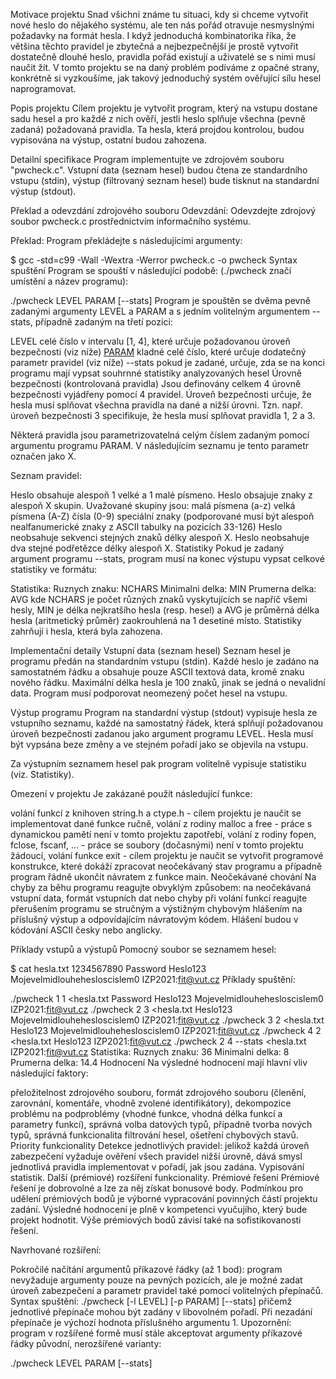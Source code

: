 
Motivace projektu
Snad všichni známe tu situaci, kdy si chceme vytvořit nové heslo do nějakého systému, ale ten nás pořád otravuje nesmyslnými požadavky na formát hesla. I když jednoduchá kombinatorika říka, že většina těchto pravidel je zbytečná a nejbezpečnější je prostě vytvořit dostatečně dlouhé heslo, pravidla pořád existují a uživatelé se s nimi musí naučit žít. V tomto projektu se na daný problém podíváme z opačné strany, konkrétně si vyzkoušíme, jak takový jednoduchý systém ověřující sílu hesel naprogramovat.

Popis projektu
Cílem projektu je vytvořit program, který na vstupu dostane sadu hesel a pro každé z nich ověří, jestli heslo splňuje všechna (pevně zadaná) požadovaná pravidla. Ta hesla, která projdou kontrolou, budou vypisována na výstup, ostatní budou zahozena.

Detailní specifikace
Program implementujte ve zdrojovém souboru "pwcheck.c". Vstupní data (seznam hesel) budou čtena ze standardního vstupu (stdin), výstup (filtrovaný seznam hesel) bude tisknut na standardní výstup (stdout).

Překlad a odevzdání zdrojového souboru
Odevzdání: Odevzdejte zdrojový soubor pwcheck.c prostřednictvím informačního systému.

Překlad: Program překládejte s následujícími argumenty:

$ gcc -std=c99 -Wall -Wextra -Werror pwcheck.c -o pwcheck 
Syntax spuštění
Program se spouští v následující podobě: (./pwcheck značí umístění a název programu):

./pwcheck LEVEL PARAM [--stats] 
Program je spouštěn se dvěma pevně zadanými argumenty LEVEL a PARAM a s jedním volitelným argumentem --stats, případně zadaným na třetí pozici:

LEVEL
celé číslo v intervalu [1, 4], které určuje požadovanou úroveň bezpečnosti (viz níže)
[PARAM](PARAM.md)
kladné celé číslo, které určuje dodatečný parametr pravidel (viz níže)
--stats
pokud je zadané, určuje, zda se na konci programu mají vypsat souhrnné statistiky analyzovaných hesel
Úrovně bezpečnosti (kontrolovaná pravidla)
Jsou definovány celkem 4 úrovně bezpečnosti vyjádřeny pomocí 4 pravidel. Úroveň bezpečnosti určuje, že hesla musí splňovat všechna pravidla na dané a nižší úrovni. Tzn. např. úroveň bezpečnosti 3 specifikuje, že hesla musí splňovat pravidla 1, 2 a 3.

Některá pravidla jsou parametrizovatelná celým číslem zadaným pomocí argumentu programu PARAM. V následujícím seznamu je tento parametr označen jako X.

Seznam pravidel:

Heslo obsahuje alespoň 1 velké a 1 malé písmeno.
Heslo obsajuje znaky z alespoň X skupin. Uvažované skupiny jsou:
malá písmena (a-z)
velká písmena (A-Z)
čísla (0-9)
speciální znaky (podporované musí být alespoň nealfanumerické znaky z ASCII tabulky na pozicích 33-126)
Heslo neobsahuje sekvenci stejných znaků délky alespoň X.
Heslo neobsahuje dva stejné podřetězce délky alespoň X.
Statistiky
Pokud je zadaný argument programu --stats, program musí na konec výstupu vypsat celkové statistiky ve formátu:

Statistika:
Ruznych znaku: NCHARS
Minimalni delka: MIN
Prumerna delka: AVG
kde NCHARS je počet různých znaků vyskytujících se napříč všemi hesly, MIN je délka nejkratšího hesla (resp. hesel) a AVG je průměrná délka hesla (aritmetický průměr) zaokrouhlená na 1 desetiné místo. Statistiky zahrňují i hesla, která byla zahozena.

Implementační detaily
Vstupní data (seznam hesel)
Seznam hesel je programu předán na standardním vstupu (stdin). Každé heslo je zadáno na samostatném řádku a obsahuje pouze ASCII textová data, kromě znaku nového řádku. Maximální délka hesla je 100 znaků, jinak se jedná o nevalidní data. Program musí podporovat neomezený počet hesel na vstupu.

Výstup programu
Program na standardní výstup (stdout) vypisuje hesla ze vstupního seznamu, každé na samostatný řádek, která splňují požadovanou úroveň bezpečnosti zadanou jako argument programu LEVEL. Hesla musí být vypsána beze změny a ve stejném pořadí jako se objevila na vstupu.

Za výstupním seznamem hesel pak program volitelně vypisuje statistiku (viz. Statistiky).

Omezení v projektu
Je zakázané použít následující funkce:

volání funkcí z knihoven string.h a ctype.h - cílem projektu je naučit se implementovat dané funkce ručně,
volání z rodiny malloc a free - práce s dynamickou pamětí není v tomto projektu zapotřebí,
volání z rodiny fopen, fclose, fscanf, ... - práce se soubory (dočasnými) není v tomto projektu žádoucí,
volání funkce exit - cílem projektu je naučit se vytvořit programové konstrukce, které dokáží zpracovat neočekávaný stav programu a případně program řádně ukončit návratem z funkce main.
Neočekávané chování
Na chyby za běhu programu reagujte obvyklým způsobem: na neočekávaná vstupní data, formát vstupních dat nebo chyby při volání funkcí reagujte přerušením programu se stručným a výstižným chybovým hlášením na příslušný výstup a odpovídajícím návratovým kódem. Hlášení budou v kódování ASCII česky nebo anglicky.

Příklady vstupů a výstupů
Pomocný soubor se seznamem hesel:

$ cat hesla.txt
1234567890
Password
Heslo123
Mojevelmidlouhehesloscislem0
IZP2021:fit@vut.cz
Příklady spuštění:

./pwcheck 1 1 <hesla.txt
Password
Heslo123
Mojevelmidlouhehesloscislem0
IZP2021:fit@vut.cz
./pwcheck 2 3 <hesla.txt
Heslo123
Mojevelmidlouhehesloscislem0
IZP2021:fit@vut.cz
./pwcheck 3 2 <hesla.txt
Heslo123
Mojevelmidlouhehesloscislem0
IZP2021:fit@vut.cz
./pwcheck 4 2 <hesla.txt
Heslo123
IZP2021:fit@vut.cz
./pwcheck 2 4 --stats <hesla.txt
IZP2021:fit@vut.cz
Statistika:
Ruznych znaku: 36
Minimalni delka: 8
Prumerna delka: 14.4
Hodnocení
Na výsledné hodnocení mají hlavní vliv následující faktory:

přeložitelnost zdrojového souboru,
formát zdrojového souboru (členění, zarovnání, komentáře, vhodně zvolené identifikátory),
dekompozice problému na podproblémy (vhodné funkce, vhodná délka funkcí a parametry funkcí),
správná volba datových typů, případně tvorba nových typů,
správná funkcionalita filtrování hesel,
ošetření chybových stavů.
Priority funkcionality
Detekce jednotlivých pravidel: jelikož každá úroveň zabezpečení vyžaduje ověření všech pravidel nižší úrovně, dává smysl jednotlivá pravidla implementovat v pořadí, jak jsou zadána.
Vypisování statistik.
Další (prémiové) rozšíření funkcionality.
Prémiové řešení
Prémiové řešení je dobrovolné a lze za něj získat bonusové body. Podmínkou pro udělení prémiových bodů je výborné vypracování povinných částí projektu zadání. Výsledné hodnocení je plně v kompetenci vyučujího, který bude projekt hodnotit. Výše prémiových bodů závisí také na sofistikovanosti řešení.

Navrhované rozšíření:

Pokročilé načítání argumentů příkazové řádky (až 1 bod): program nevyžaduje argumenty pouze na pevných pozicích, ale je možné zadat úroveň zabezpečení a parametr pravidel také pomocí volitelných přepínačů. Syntax spuštění:
./pwcheck [-l LEVEL] [-p PARAM] [--stats]
přičemž jednotlivé přepínače mohou být zadány v libovolném pořadí. Při nezadání přepínače je výchozí hodnota příslušného argumentu 1. Upozornění: program v rozšířené formě musí stále akceptovat argumenty příkazové řádky původní, nerozšířené varianty:

./pwcheck LEVEL PARAM [--stats]
